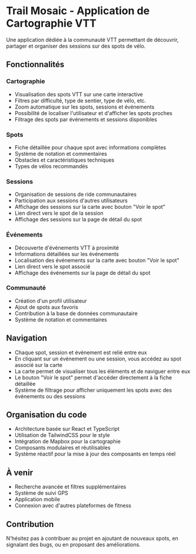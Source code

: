 
# Trail Mosaic - Application de Cartographie VTT

Une application dédiée à la communauté VTT permettant de découvrir, partager et organiser des sessions sur des spots de vélo.

## Fonctionnalités

### Cartographie
- Visualisation des spots VTT sur une carte interactive
- Filtres par difficulté, type de sentier, type de vélo, etc.
- Zoom automatique sur les spots, sessions et événements
- Possibilité de localiser l'utilisateur et d'afficher les spots proches
- Filtrage des spots par événements et sessions disponibles

### Spots
- Fiche détaillée pour chaque spot avec informations complètes
- Système de notation et commentaires
- Obstacles et caractéristiques techniques
- Types de vélos recommandés

### Sessions
- Organisation de sessions de ride communautaires
- Participation aux sessions d'autres utilisateurs
- Affichage des sessions sur la carte avec bouton "Voir le spot"
- Lien direct vers le spot de la session
- Affichage des sessions sur la page de détail du spot

### Événements
- Découverte d'événements VTT à proximité
- Informations détaillées sur les événements
- Localisation des événements sur la carte avec bouton "Voir le spot"
- Lien direct vers le spot associé
- Affichage des événements sur la page de détail du spot

### Communauté
- Création d'un profil utilisateur
- Ajout de spots aux favoris
- Contribution à la base de données communautaire
- Système de notation et commentaires

## Navigation

- Chaque spot, session et événement est relié entre eux
- En cliquant sur un événement ou une session, vous accédez au spot associé sur la carte
- La carte permet de visualiser tous les éléments et de naviguer entre eux
- Le bouton "Voir le spot" permet d'accéder directement à la fiche détaillée
- Système de filtrage pour afficher uniquement les spots avec des événements ou des sessions

## Organisation du code

- Architecture basée sur React et TypeScript
- Utilisation de TailwindCSS pour le style
- Intégration de Mapbox pour la cartographie
- Composants modulaires et réutilisables
- Système réactif pour la mise à jour des composants en temps réel

## À venir

- Recherche avancée et filtres supplémentaires
- Système de suivi GPS
- Application mobile
- Connexion avec d'autres plateformes de fitness

## Contribution

N'hésitez pas à contribuer au projet en ajoutant de nouveaux spots, en signalant des bugs, ou en proposant des améliorations.
